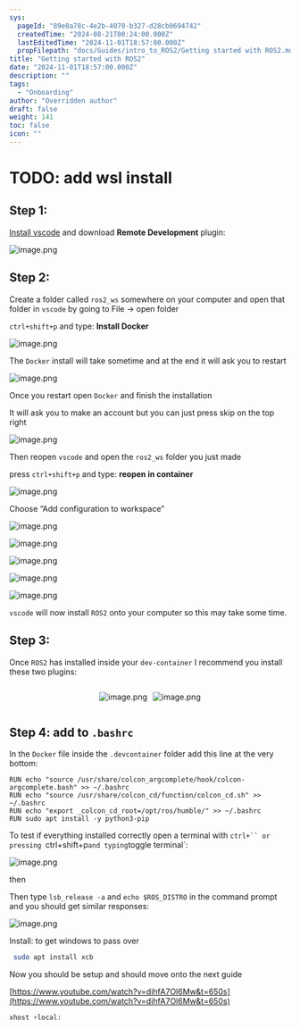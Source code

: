 ```yaml
---
sys:
  pageId: "89e0a78c-4e2b-4070-b327-d28cb0694742"
  createdTime: "2024-08-21T00:24:00.000Z"
  lastEditedTime: "2024-11-01T18:57:00.000Z"
  propFilepath: "docs/Guides/intro_to_ROS2/Getting started with ROS2.md"
title: "Getting started with ROS2"
date: "2024-11-01T18:57:00.000Z"
description: ""
tags:
  - "Onboarding"
author: "Overridden author"
draft: false
weight: 141
toc: false
icon: ""
---
```


# TODO: add wsl install

## Step 1:

[Install vscode](https://code.visualstudio.com/download) and download **Remote Development** plugin:

![image.png](https://prod-files-secure.s3.us-west-2.amazonaws.com/d518164a-d88e-44d1-a4ee-3adb3bd8bce0/efb52993-1881-4a40-b95e-6f020334f022/image.png?X-Amz-Algorithm=AWS4-HMAC-SHA256&X-Amz-Content-Sha256=UNSIGNED-PAYLOAD&X-Amz-Credential=ASIAZI2LB466V2P5AFY4%2F20250327%2Fus-west-2%2Fs3%2Faws4_request&X-Amz-Date=20250327T100850Z&X-Amz-Expires=3600&X-Amz-Security-Token=IQoJb3JpZ2luX2VjENr%2F%2F%2F%2F%2F%2F%2F%2F%2F%2FwEaCXVzLXdlc3QtMiJGMEQCIF97wv03u%2BAwWqhKMWbdu%2FJ9ybjFFqZgntGFD9SQtM6fAiBscqTSlVr%2BfinHpQ%2F9Ws%2BcLcqAwevZFOw7LHhIcxweCir%2FAwhDEAAaDDYzNzQyMzE4MzgwNSIMmo3B5WwU47%2BRTqsQKtwDfOdi3v18Fa1jf675Pk4qjIluxa%2B%2FrmCAkOnMn%2Bh2rLGElSYgr%2FjiyJmay7bgi8GyfFYfBeQNOJYwggsYN1kB79RTs0SOYiLJtx8vspdRSW21K00igNBHojUnqJKB99bvf1vwQMECtW7r0h3KbfvvUt8g9Fq0ZAuBDkWIDKQduvgG8EBSKCSaKdNQv0hxpZ5Y483jzt2HoaTVaqJmP58gXb4KQQx9kSVegArIy75RkbwwohBSAjJg1O%2F2YuVFPsHbGRiznjqcLSLATZWYDzS2lrk6L%2BuGBq0Z6VQE8q1JaQtcunccB0QnPYbaFa9o4Ba0EZpmv%2FMz2EWr10Wvp3DVlSy4QcX%2BUBcrEQh7t2MpT6ZrKpvaN3qhmLzsKd%2F%2FkejGAk11OQcClELi5GDPgENxY3UwYtvA4AfMu4ERdNmvILDaZYKZOZrYivtrz0ggqybjlc5Dk2Q2DpQUWe9bv5zElzgo9MsMjFuV2kG1RwX2IUXajU%2FKq7sM5mm4sIM9GyCkGZvWA0vIGABuERFoR3T9ElnpUcmqyZf9jbmtUVT%2Fv2VLqooPo8w1ftDcA7KvcByM0uZnidhb%2FQ62Hf5%2Bj%2B9Lq%2FIs7HJvv3vRVjX3BtEVKfgtxdSiqb1vNdiHXoow5L2UvwY6pgFeC1Wa0gIoHMdZ2YQbUb50tvg78UN8jNfFmIn0FNBu69KaKyZ53qC9LsN14BZyI41YckJXQom6NTDAgOOmJ6BpyCcRvzpgmDMOYXzssItPidmA%2B0McPEbK4%2FWt31U1oOUlmCxi3MsRV%2FEyVUmIcuA0O0B8OyYdVmrmCy906x2L0Abf1Z2%2By3d%2F%2Bch0bECOK9LOuL4VZ665l33X1iYA6UWhnTlI8k2v&X-Amz-Signature=8694e3704d5d6a83a4e690e93538b64a6cf13ca13eba4620a07771e43fccb028&X-Amz-SignedHeaders=host&x-id=GetObject)

## Step 2:

Create a folder called `ros2_ws` somewhere on your computer and open that folder in `vscode` by going to File → open folder 

`ctrl+shift+p` and type: **Install Docker**

![image.png](https://prod-files-secure.s3.us-west-2.amazonaws.com/d518164a-d88e-44d1-a4ee-3adb3bd8bce0/2269dc0e-1cd5-47ff-bceb-c04ad9b2eab0/image.png?X-Amz-Algorithm=AWS4-HMAC-SHA256&X-Amz-Content-Sha256=UNSIGNED-PAYLOAD&X-Amz-Credential=ASIAZI2LB466V2P5AFY4%2F20250327%2Fus-west-2%2Fs3%2Faws4_request&X-Amz-Date=20250327T100850Z&X-Amz-Expires=3600&X-Amz-Security-Token=IQoJb3JpZ2luX2VjENr%2F%2F%2F%2F%2F%2F%2F%2F%2F%2FwEaCXVzLXdlc3QtMiJGMEQCIF97wv03u%2BAwWqhKMWbdu%2FJ9ybjFFqZgntGFD9SQtM6fAiBscqTSlVr%2BfinHpQ%2F9Ws%2BcLcqAwevZFOw7LHhIcxweCir%2FAwhDEAAaDDYzNzQyMzE4MzgwNSIMmo3B5WwU47%2BRTqsQKtwDfOdi3v18Fa1jf675Pk4qjIluxa%2B%2FrmCAkOnMn%2Bh2rLGElSYgr%2FjiyJmay7bgi8GyfFYfBeQNOJYwggsYN1kB79RTs0SOYiLJtx8vspdRSW21K00igNBHojUnqJKB99bvf1vwQMECtW7r0h3KbfvvUt8g9Fq0ZAuBDkWIDKQduvgG8EBSKCSaKdNQv0hxpZ5Y483jzt2HoaTVaqJmP58gXb4KQQx9kSVegArIy75RkbwwohBSAjJg1O%2F2YuVFPsHbGRiznjqcLSLATZWYDzS2lrk6L%2BuGBq0Z6VQE8q1JaQtcunccB0QnPYbaFa9o4Ba0EZpmv%2FMz2EWr10Wvp3DVlSy4QcX%2BUBcrEQh7t2MpT6ZrKpvaN3qhmLzsKd%2F%2FkejGAk11OQcClELi5GDPgENxY3UwYtvA4AfMu4ERdNmvILDaZYKZOZrYivtrz0ggqybjlc5Dk2Q2DpQUWe9bv5zElzgo9MsMjFuV2kG1RwX2IUXajU%2FKq7sM5mm4sIM9GyCkGZvWA0vIGABuERFoR3T9ElnpUcmqyZf9jbmtUVT%2Fv2VLqooPo8w1ftDcA7KvcByM0uZnidhb%2FQ62Hf5%2Bj%2B9Lq%2FIs7HJvv3vRVjX3BtEVKfgtxdSiqb1vNdiHXoow5L2UvwY6pgFeC1Wa0gIoHMdZ2YQbUb50tvg78UN8jNfFmIn0FNBu69KaKyZ53qC9LsN14BZyI41YckJXQom6NTDAgOOmJ6BpyCcRvzpgmDMOYXzssItPidmA%2B0McPEbK4%2FWt31U1oOUlmCxi3MsRV%2FEyVUmIcuA0O0B8OyYdVmrmCy906x2L0Abf1Z2%2By3d%2F%2Bch0bECOK9LOuL4VZ665l33X1iYA6UWhnTlI8k2v&X-Amz-Signature=8839d114d61c9ef5c99ae4cf3da404de09c15bcdce451b759d22b7b87fb24b2a&X-Amz-SignedHeaders=host&x-id=GetObject)

The `Docker` install will take sometime and at the end it will ask you to restart

![image.png](https://prod-files-secure.s3.us-west-2.amazonaws.com/d518164a-d88e-44d1-a4ee-3adb3bd8bce0/ed233f78-be33-4b1f-b89c-9c346c0e961e/image.png?X-Amz-Algorithm=AWS4-HMAC-SHA256&X-Amz-Content-Sha256=UNSIGNED-PAYLOAD&X-Amz-Credential=ASIAZI2LB466V2P5AFY4%2F20250327%2Fus-west-2%2Fs3%2Faws4_request&X-Amz-Date=20250327T100850Z&X-Amz-Expires=3600&X-Amz-Security-Token=IQoJb3JpZ2luX2VjENr%2F%2F%2F%2F%2F%2F%2F%2F%2F%2FwEaCXVzLXdlc3QtMiJGMEQCIF97wv03u%2BAwWqhKMWbdu%2FJ9ybjFFqZgntGFD9SQtM6fAiBscqTSlVr%2BfinHpQ%2F9Ws%2BcLcqAwevZFOw7LHhIcxweCir%2FAwhDEAAaDDYzNzQyMzE4MzgwNSIMmo3B5WwU47%2BRTqsQKtwDfOdi3v18Fa1jf675Pk4qjIluxa%2B%2FrmCAkOnMn%2Bh2rLGElSYgr%2FjiyJmay7bgi8GyfFYfBeQNOJYwggsYN1kB79RTs0SOYiLJtx8vspdRSW21K00igNBHojUnqJKB99bvf1vwQMECtW7r0h3KbfvvUt8g9Fq0ZAuBDkWIDKQduvgG8EBSKCSaKdNQv0hxpZ5Y483jzt2HoaTVaqJmP58gXb4KQQx9kSVegArIy75RkbwwohBSAjJg1O%2F2YuVFPsHbGRiznjqcLSLATZWYDzS2lrk6L%2BuGBq0Z6VQE8q1JaQtcunccB0QnPYbaFa9o4Ba0EZpmv%2FMz2EWr10Wvp3DVlSy4QcX%2BUBcrEQh7t2MpT6ZrKpvaN3qhmLzsKd%2F%2FkejGAk11OQcClELi5GDPgENxY3UwYtvA4AfMu4ERdNmvILDaZYKZOZrYivtrz0ggqybjlc5Dk2Q2DpQUWe9bv5zElzgo9MsMjFuV2kG1RwX2IUXajU%2FKq7sM5mm4sIM9GyCkGZvWA0vIGABuERFoR3T9ElnpUcmqyZf9jbmtUVT%2Fv2VLqooPo8w1ftDcA7KvcByM0uZnidhb%2FQ62Hf5%2Bj%2B9Lq%2FIs7HJvv3vRVjX3BtEVKfgtxdSiqb1vNdiHXoow5L2UvwY6pgFeC1Wa0gIoHMdZ2YQbUb50tvg78UN8jNfFmIn0FNBu69KaKyZ53qC9LsN14BZyI41YckJXQom6NTDAgOOmJ6BpyCcRvzpgmDMOYXzssItPidmA%2B0McPEbK4%2FWt31U1oOUlmCxi3MsRV%2FEyVUmIcuA0O0B8OyYdVmrmCy906x2L0Abf1Z2%2By3d%2F%2Bch0bECOK9LOuL4VZ665l33X1iYA6UWhnTlI8k2v&X-Amz-Signature=ec64e2bb5dd57bbbb9f0bec65405a6bcf431f87b76fd51ed8aa926306bd28c54&X-Amz-SignedHeaders=host&x-id=GetObject)

Once you restart open `Docker` and finish the installation

It will ask you to make an account but you can just press skip on the top right

![image.png](https://prod-files-secure.s3.us-west-2.amazonaws.com/d518164a-d88e-44d1-a4ee-3adb3bd8bce0/21010ad9-1659-4fd9-9f59-9932a09b2a3d/image.png?X-Amz-Algorithm=AWS4-HMAC-SHA256&X-Amz-Content-Sha256=UNSIGNED-PAYLOAD&X-Amz-Credential=ASIAZI2LB466V2P5AFY4%2F20250327%2Fus-west-2%2Fs3%2Faws4_request&X-Amz-Date=20250327T100850Z&X-Amz-Expires=3600&X-Amz-Security-Token=IQoJb3JpZ2luX2VjENr%2F%2F%2F%2F%2F%2F%2F%2F%2F%2FwEaCXVzLXdlc3QtMiJGMEQCIF97wv03u%2BAwWqhKMWbdu%2FJ9ybjFFqZgntGFD9SQtM6fAiBscqTSlVr%2BfinHpQ%2F9Ws%2BcLcqAwevZFOw7LHhIcxweCir%2FAwhDEAAaDDYzNzQyMzE4MzgwNSIMmo3B5WwU47%2BRTqsQKtwDfOdi3v18Fa1jf675Pk4qjIluxa%2B%2FrmCAkOnMn%2Bh2rLGElSYgr%2FjiyJmay7bgi8GyfFYfBeQNOJYwggsYN1kB79RTs0SOYiLJtx8vspdRSW21K00igNBHojUnqJKB99bvf1vwQMECtW7r0h3KbfvvUt8g9Fq0ZAuBDkWIDKQduvgG8EBSKCSaKdNQv0hxpZ5Y483jzt2HoaTVaqJmP58gXb4KQQx9kSVegArIy75RkbwwohBSAjJg1O%2F2YuVFPsHbGRiznjqcLSLATZWYDzS2lrk6L%2BuGBq0Z6VQE8q1JaQtcunccB0QnPYbaFa9o4Ba0EZpmv%2FMz2EWr10Wvp3DVlSy4QcX%2BUBcrEQh7t2MpT6ZrKpvaN3qhmLzsKd%2F%2FkejGAk11OQcClELi5GDPgENxY3UwYtvA4AfMu4ERdNmvILDaZYKZOZrYivtrz0ggqybjlc5Dk2Q2DpQUWe9bv5zElzgo9MsMjFuV2kG1RwX2IUXajU%2FKq7sM5mm4sIM9GyCkGZvWA0vIGABuERFoR3T9ElnpUcmqyZf9jbmtUVT%2Fv2VLqooPo8w1ftDcA7KvcByM0uZnidhb%2FQ62Hf5%2Bj%2B9Lq%2FIs7HJvv3vRVjX3BtEVKfgtxdSiqb1vNdiHXoow5L2UvwY6pgFeC1Wa0gIoHMdZ2YQbUb50tvg78UN8jNfFmIn0FNBu69KaKyZ53qC9LsN14BZyI41YckJXQom6NTDAgOOmJ6BpyCcRvzpgmDMOYXzssItPidmA%2B0McPEbK4%2FWt31U1oOUlmCxi3MsRV%2FEyVUmIcuA0O0B8OyYdVmrmCy906x2L0Abf1Z2%2By3d%2F%2Bch0bECOK9LOuL4VZ665l33X1iYA6UWhnTlI8k2v&X-Amz-Signature=c8d8d0a9aeae6ee7abf38d692cb2dc7da1229cc824a8129a3868f0b1c93c3e89&X-Amz-SignedHeaders=host&x-id=GetObject)

Then reopen `vscode` and open the `ros2_ws` folder you just made

press `ctrl+shift+p` and type: **reopen in container**

![image.png](https://prod-files-secure.s3.us-west-2.amazonaws.com/d518164a-d88e-44d1-a4ee-3adb3bd8bce0/4e93b8c2-41ad-488c-8095-c74205196118/image.png?X-Amz-Algorithm=AWS4-HMAC-SHA256&X-Amz-Content-Sha256=UNSIGNED-PAYLOAD&X-Amz-Credential=ASIAZI2LB466V2P5AFY4%2F20250327%2Fus-west-2%2Fs3%2Faws4_request&X-Amz-Date=20250327T100850Z&X-Amz-Expires=3600&X-Amz-Security-Token=IQoJb3JpZ2luX2VjENr%2F%2F%2F%2F%2F%2F%2F%2F%2F%2FwEaCXVzLXdlc3QtMiJGMEQCIF97wv03u%2BAwWqhKMWbdu%2FJ9ybjFFqZgntGFD9SQtM6fAiBscqTSlVr%2BfinHpQ%2F9Ws%2BcLcqAwevZFOw7LHhIcxweCir%2FAwhDEAAaDDYzNzQyMzE4MzgwNSIMmo3B5WwU47%2BRTqsQKtwDfOdi3v18Fa1jf675Pk4qjIluxa%2B%2FrmCAkOnMn%2Bh2rLGElSYgr%2FjiyJmay7bgi8GyfFYfBeQNOJYwggsYN1kB79RTs0SOYiLJtx8vspdRSW21K00igNBHojUnqJKB99bvf1vwQMECtW7r0h3KbfvvUt8g9Fq0ZAuBDkWIDKQduvgG8EBSKCSaKdNQv0hxpZ5Y483jzt2HoaTVaqJmP58gXb4KQQx9kSVegArIy75RkbwwohBSAjJg1O%2F2YuVFPsHbGRiznjqcLSLATZWYDzS2lrk6L%2BuGBq0Z6VQE8q1JaQtcunccB0QnPYbaFa9o4Ba0EZpmv%2FMz2EWr10Wvp3DVlSy4QcX%2BUBcrEQh7t2MpT6ZrKpvaN3qhmLzsKd%2F%2FkejGAk11OQcClELi5GDPgENxY3UwYtvA4AfMu4ERdNmvILDaZYKZOZrYivtrz0ggqybjlc5Dk2Q2DpQUWe9bv5zElzgo9MsMjFuV2kG1RwX2IUXajU%2FKq7sM5mm4sIM9GyCkGZvWA0vIGABuERFoR3T9ElnpUcmqyZf9jbmtUVT%2Fv2VLqooPo8w1ftDcA7KvcByM0uZnidhb%2FQ62Hf5%2Bj%2B9Lq%2FIs7HJvv3vRVjX3BtEVKfgtxdSiqb1vNdiHXoow5L2UvwY6pgFeC1Wa0gIoHMdZ2YQbUb50tvg78UN8jNfFmIn0FNBu69KaKyZ53qC9LsN14BZyI41YckJXQom6NTDAgOOmJ6BpyCcRvzpgmDMOYXzssItPidmA%2B0McPEbK4%2FWt31U1oOUlmCxi3MsRV%2FEyVUmIcuA0O0B8OyYdVmrmCy906x2L0Abf1Z2%2By3d%2F%2Bch0bECOK9LOuL4VZ665l33X1iYA6UWhnTlI8k2v&X-Amz-Signature=10e15c2b188cee84069a718e6737bb073dc753d63b13676b0470131685087815&X-Amz-SignedHeaders=host&x-id=GetObject)

Choose “Add configuration to workspace”

![image.png](https://prod-files-secure.s3.us-west-2.amazonaws.com/d518164a-d88e-44d1-a4ee-3adb3bd8bce0/9560b282-5060-4989-ba37-97e7b2c22476/image.png?X-Amz-Algorithm=AWS4-HMAC-SHA256&X-Amz-Content-Sha256=UNSIGNED-PAYLOAD&X-Amz-Credential=ASIAZI2LB466V2P5AFY4%2F20250327%2Fus-west-2%2Fs3%2Faws4_request&X-Amz-Date=20250327T100850Z&X-Amz-Expires=3600&X-Amz-Security-Token=IQoJb3JpZ2luX2VjENr%2F%2F%2F%2F%2F%2F%2F%2F%2F%2FwEaCXVzLXdlc3QtMiJGMEQCIF97wv03u%2BAwWqhKMWbdu%2FJ9ybjFFqZgntGFD9SQtM6fAiBscqTSlVr%2BfinHpQ%2F9Ws%2BcLcqAwevZFOw7LHhIcxweCir%2FAwhDEAAaDDYzNzQyMzE4MzgwNSIMmo3B5WwU47%2BRTqsQKtwDfOdi3v18Fa1jf675Pk4qjIluxa%2B%2FrmCAkOnMn%2Bh2rLGElSYgr%2FjiyJmay7bgi8GyfFYfBeQNOJYwggsYN1kB79RTs0SOYiLJtx8vspdRSW21K00igNBHojUnqJKB99bvf1vwQMECtW7r0h3KbfvvUt8g9Fq0ZAuBDkWIDKQduvgG8EBSKCSaKdNQv0hxpZ5Y483jzt2HoaTVaqJmP58gXb4KQQx9kSVegArIy75RkbwwohBSAjJg1O%2F2YuVFPsHbGRiznjqcLSLATZWYDzS2lrk6L%2BuGBq0Z6VQE8q1JaQtcunccB0QnPYbaFa9o4Ba0EZpmv%2FMz2EWr10Wvp3DVlSy4QcX%2BUBcrEQh7t2MpT6ZrKpvaN3qhmLzsKd%2F%2FkejGAk11OQcClELi5GDPgENxY3UwYtvA4AfMu4ERdNmvILDaZYKZOZrYivtrz0ggqybjlc5Dk2Q2DpQUWe9bv5zElzgo9MsMjFuV2kG1RwX2IUXajU%2FKq7sM5mm4sIM9GyCkGZvWA0vIGABuERFoR3T9ElnpUcmqyZf9jbmtUVT%2Fv2VLqooPo8w1ftDcA7KvcByM0uZnidhb%2FQ62Hf5%2Bj%2B9Lq%2FIs7HJvv3vRVjX3BtEVKfgtxdSiqb1vNdiHXoow5L2UvwY6pgFeC1Wa0gIoHMdZ2YQbUb50tvg78UN8jNfFmIn0FNBu69KaKyZ53qC9LsN14BZyI41YckJXQom6NTDAgOOmJ6BpyCcRvzpgmDMOYXzssItPidmA%2B0McPEbK4%2FWt31U1oOUlmCxi3MsRV%2FEyVUmIcuA0O0B8OyYdVmrmCy906x2L0Abf1Z2%2By3d%2F%2Bch0bECOK9LOuL4VZ665l33X1iYA6UWhnTlI8k2v&X-Amz-Signature=12eaa1f8d3d36b69f89734e4069005db17565f6f105cb25d364e1a94ea2cb219&X-Amz-SignedHeaders=host&x-id=GetObject)

![image.png](https://prod-files-secure.s3.us-west-2.amazonaws.com/d518164a-d88e-44d1-a4ee-3adb3bd8bce0/2ee63f81-886b-48e8-a553-dc6e5eac99e4/image.png?X-Amz-Algorithm=AWS4-HMAC-SHA256&X-Amz-Content-Sha256=UNSIGNED-PAYLOAD&X-Amz-Credential=ASIAZI2LB466V2P5AFY4%2F20250327%2Fus-west-2%2Fs3%2Faws4_request&X-Amz-Date=20250327T100850Z&X-Amz-Expires=3600&X-Amz-Security-Token=IQoJb3JpZ2luX2VjENr%2F%2F%2F%2F%2F%2F%2F%2F%2F%2FwEaCXVzLXdlc3QtMiJGMEQCIF97wv03u%2BAwWqhKMWbdu%2FJ9ybjFFqZgntGFD9SQtM6fAiBscqTSlVr%2BfinHpQ%2F9Ws%2BcLcqAwevZFOw7LHhIcxweCir%2FAwhDEAAaDDYzNzQyMzE4MzgwNSIMmo3B5WwU47%2BRTqsQKtwDfOdi3v18Fa1jf675Pk4qjIluxa%2B%2FrmCAkOnMn%2Bh2rLGElSYgr%2FjiyJmay7bgi8GyfFYfBeQNOJYwggsYN1kB79RTs0SOYiLJtx8vspdRSW21K00igNBHojUnqJKB99bvf1vwQMECtW7r0h3KbfvvUt8g9Fq0ZAuBDkWIDKQduvgG8EBSKCSaKdNQv0hxpZ5Y483jzt2HoaTVaqJmP58gXb4KQQx9kSVegArIy75RkbwwohBSAjJg1O%2F2YuVFPsHbGRiznjqcLSLATZWYDzS2lrk6L%2BuGBq0Z6VQE8q1JaQtcunccB0QnPYbaFa9o4Ba0EZpmv%2FMz2EWr10Wvp3DVlSy4QcX%2BUBcrEQh7t2MpT6ZrKpvaN3qhmLzsKd%2F%2FkejGAk11OQcClELi5GDPgENxY3UwYtvA4AfMu4ERdNmvILDaZYKZOZrYivtrz0ggqybjlc5Dk2Q2DpQUWe9bv5zElzgo9MsMjFuV2kG1RwX2IUXajU%2FKq7sM5mm4sIM9GyCkGZvWA0vIGABuERFoR3T9ElnpUcmqyZf9jbmtUVT%2Fv2VLqooPo8w1ftDcA7KvcByM0uZnidhb%2FQ62Hf5%2Bj%2B9Lq%2FIs7HJvv3vRVjX3BtEVKfgtxdSiqb1vNdiHXoow5L2UvwY6pgFeC1Wa0gIoHMdZ2YQbUb50tvg78UN8jNfFmIn0FNBu69KaKyZ53qC9LsN14BZyI41YckJXQom6NTDAgOOmJ6BpyCcRvzpgmDMOYXzssItPidmA%2B0McPEbK4%2FWt31U1oOUlmCxi3MsRV%2FEyVUmIcuA0O0B8OyYdVmrmCy906x2L0Abf1Z2%2By3d%2F%2Bch0bECOK9LOuL4VZ665l33X1iYA6UWhnTlI8k2v&X-Amz-Signature=dcf3735fb2404d5f7df96c0fa025fec7d70496b640eeb989f68e7a75580179cc&X-Amz-SignedHeaders=host&x-id=GetObject)

![image.png](https://prod-files-secure.s3.us-west-2.amazonaws.com/d518164a-d88e-44d1-a4ee-3adb3bd8bce0/ae1580b2-b048-407e-aed9-b584224a7a04/image.png?X-Amz-Algorithm=AWS4-HMAC-SHA256&X-Amz-Content-Sha256=UNSIGNED-PAYLOAD&X-Amz-Credential=ASIAZI2LB466V2P5AFY4%2F20250327%2Fus-west-2%2Fs3%2Faws4_request&X-Amz-Date=20250327T100850Z&X-Amz-Expires=3600&X-Amz-Security-Token=IQoJb3JpZ2luX2VjENr%2F%2F%2F%2F%2F%2F%2F%2F%2F%2FwEaCXVzLXdlc3QtMiJGMEQCIF97wv03u%2BAwWqhKMWbdu%2FJ9ybjFFqZgntGFD9SQtM6fAiBscqTSlVr%2BfinHpQ%2F9Ws%2BcLcqAwevZFOw7LHhIcxweCir%2FAwhDEAAaDDYzNzQyMzE4MzgwNSIMmo3B5WwU47%2BRTqsQKtwDfOdi3v18Fa1jf675Pk4qjIluxa%2B%2FrmCAkOnMn%2Bh2rLGElSYgr%2FjiyJmay7bgi8GyfFYfBeQNOJYwggsYN1kB79RTs0SOYiLJtx8vspdRSW21K00igNBHojUnqJKB99bvf1vwQMECtW7r0h3KbfvvUt8g9Fq0ZAuBDkWIDKQduvgG8EBSKCSaKdNQv0hxpZ5Y483jzt2HoaTVaqJmP58gXb4KQQx9kSVegArIy75RkbwwohBSAjJg1O%2F2YuVFPsHbGRiznjqcLSLATZWYDzS2lrk6L%2BuGBq0Z6VQE8q1JaQtcunccB0QnPYbaFa9o4Ba0EZpmv%2FMz2EWr10Wvp3DVlSy4QcX%2BUBcrEQh7t2MpT6ZrKpvaN3qhmLzsKd%2F%2FkejGAk11OQcClELi5GDPgENxY3UwYtvA4AfMu4ERdNmvILDaZYKZOZrYivtrz0ggqybjlc5Dk2Q2DpQUWe9bv5zElzgo9MsMjFuV2kG1RwX2IUXajU%2FKq7sM5mm4sIM9GyCkGZvWA0vIGABuERFoR3T9ElnpUcmqyZf9jbmtUVT%2Fv2VLqooPo8w1ftDcA7KvcByM0uZnidhb%2FQ62Hf5%2Bj%2B9Lq%2FIs7HJvv3vRVjX3BtEVKfgtxdSiqb1vNdiHXoow5L2UvwY6pgFeC1Wa0gIoHMdZ2YQbUb50tvg78UN8jNfFmIn0FNBu69KaKyZ53qC9LsN14BZyI41YckJXQom6NTDAgOOmJ6BpyCcRvzpgmDMOYXzssItPidmA%2B0McPEbK4%2FWt31U1oOUlmCxi3MsRV%2FEyVUmIcuA0O0B8OyYdVmrmCy906x2L0Abf1Z2%2By3d%2F%2Bch0bECOK9LOuL4VZ665l33X1iYA6UWhnTlI8k2v&X-Amz-Signature=e2a247d381f15ef30ab58698d212948e1c2d37424963565a3283d0c916e682c3&X-Amz-SignedHeaders=host&x-id=GetObject)

![image.png](https://prod-files-secure.s3.us-west-2.amazonaws.com/d518164a-d88e-44d1-a4ee-3adb3bd8bce0/53255b28-f75e-430f-b9e3-c0ac8577e42b/image.png?X-Amz-Algorithm=AWS4-HMAC-SHA256&X-Amz-Content-Sha256=UNSIGNED-PAYLOAD&X-Amz-Credential=ASIAZI2LB466V2P5AFY4%2F20250327%2Fus-west-2%2Fs3%2Faws4_request&X-Amz-Date=20250327T100850Z&X-Amz-Expires=3600&X-Amz-Security-Token=IQoJb3JpZ2luX2VjENr%2F%2F%2F%2F%2F%2F%2F%2F%2F%2FwEaCXVzLXdlc3QtMiJGMEQCIF97wv03u%2BAwWqhKMWbdu%2FJ9ybjFFqZgntGFD9SQtM6fAiBscqTSlVr%2BfinHpQ%2F9Ws%2BcLcqAwevZFOw7LHhIcxweCir%2FAwhDEAAaDDYzNzQyMzE4MzgwNSIMmo3B5WwU47%2BRTqsQKtwDfOdi3v18Fa1jf675Pk4qjIluxa%2B%2FrmCAkOnMn%2Bh2rLGElSYgr%2FjiyJmay7bgi8GyfFYfBeQNOJYwggsYN1kB79RTs0SOYiLJtx8vspdRSW21K00igNBHojUnqJKB99bvf1vwQMECtW7r0h3KbfvvUt8g9Fq0ZAuBDkWIDKQduvgG8EBSKCSaKdNQv0hxpZ5Y483jzt2HoaTVaqJmP58gXb4KQQx9kSVegArIy75RkbwwohBSAjJg1O%2F2YuVFPsHbGRiznjqcLSLATZWYDzS2lrk6L%2BuGBq0Z6VQE8q1JaQtcunccB0QnPYbaFa9o4Ba0EZpmv%2FMz2EWr10Wvp3DVlSy4QcX%2BUBcrEQh7t2MpT6ZrKpvaN3qhmLzsKd%2F%2FkejGAk11OQcClELi5GDPgENxY3UwYtvA4AfMu4ERdNmvILDaZYKZOZrYivtrz0ggqybjlc5Dk2Q2DpQUWe9bv5zElzgo9MsMjFuV2kG1RwX2IUXajU%2FKq7sM5mm4sIM9GyCkGZvWA0vIGABuERFoR3T9ElnpUcmqyZf9jbmtUVT%2Fv2VLqooPo8w1ftDcA7KvcByM0uZnidhb%2FQ62Hf5%2Bj%2B9Lq%2FIs7HJvv3vRVjX3BtEVKfgtxdSiqb1vNdiHXoow5L2UvwY6pgFeC1Wa0gIoHMdZ2YQbUb50tvg78UN8jNfFmIn0FNBu69KaKyZ53qC9LsN14BZyI41YckJXQom6NTDAgOOmJ6BpyCcRvzpgmDMOYXzssItPidmA%2B0McPEbK4%2FWt31U1oOUlmCxi3MsRV%2FEyVUmIcuA0O0B8OyYdVmrmCy906x2L0Abf1Z2%2By3d%2F%2Bch0bECOK9LOuL4VZ665l33X1iYA6UWhnTlI8k2v&X-Amz-Signature=e04b795284e5abaf2ae7c52f47f22a3ed78b50d0db0bb3883f308b9aee87e1bb&X-Amz-SignedHeaders=host&x-id=GetObject)

![image.png](https://prod-files-secure.s3.us-west-2.amazonaws.com/d518164a-d88e-44d1-a4ee-3adb3bd8bce0/7c562767-5af9-4ffb-97d1-327bcdf4ee00/image.png?X-Amz-Algorithm=AWS4-HMAC-SHA256&X-Amz-Content-Sha256=UNSIGNED-PAYLOAD&X-Amz-Credential=ASIAZI2LB466V2P5AFY4%2F20250327%2Fus-west-2%2Fs3%2Faws4_request&X-Amz-Date=20250327T100850Z&X-Amz-Expires=3600&X-Amz-Security-Token=IQoJb3JpZ2luX2VjENr%2F%2F%2F%2F%2F%2F%2F%2F%2F%2FwEaCXVzLXdlc3QtMiJGMEQCIF97wv03u%2BAwWqhKMWbdu%2FJ9ybjFFqZgntGFD9SQtM6fAiBscqTSlVr%2BfinHpQ%2F9Ws%2BcLcqAwevZFOw7LHhIcxweCir%2FAwhDEAAaDDYzNzQyMzE4MzgwNSIMmo3B5WwU47%2BRTqsQKtwDfOdi3v18Fa1jf675Pk4qjIluxa%2B%2FrmCAkOnMn%2Bh2rLGElSYgr%2FjiyJmay7bgi8GyfFYfBeQNOJYwggsYN1kB79RTs0SOYiLJtx8vspdRSW21K00igNBHojUnqJKB99bvf1vwQMECtW7r0h3KbfvvUt8g9Fq0ZAuBDkWIDKQduvgG8EBSKCSaKdNQv0hxpZ5Y483jzt2HoaTVaqJmP58gXb4KQQx9kSVegArIy75RkbwwohBSAjJg1O%2F2YuVFPsHbGRiznjqcLSLATZWYDzS2lrk6L%2BuGBq0Z6VQE8q1JaQtcunccB0QnPYbaFa9o4Ba0EZpmv%2FMz2EWr10Wvp3DVlSy4QcX%2BUBcrEQh7t2MpT6ZrKpvaN3qhmLzsKd%2F%2FkejGAk11OQcClELi5GDPgENxY3UwYtvA4AfMu4ERdNmvILDaZYKZOZrYivtrz0ggqybjlc5Dk2Q2DpQUWe9bv5zElzgo9MsMjFuV2kG1RwX2IUXajU%2FKq7sM5mm4sIM9GyCkGZvWA0vIGABuERFoR3T9ElnpUcmqyZf9jbmtUVT%2Fv2VLqooPo8w1ftDcA7KvcByM0uZnidhb%2FQ62Hf5%2Bj%2B9Lq%2FIs7HJvv3vRVjX3BtEVKfgtxdSiqb1vNdiHXoow5L2UvwY6pgFeC1Wa0gIoHMdZ2YQbUb50tvg78UN8jNfFmIn0FNBu69KaKyZ53qC9LsN14BZyI41YckJXQom6NTDAgOOmJ6BpyCcRvzpgmDMOYXzssItPidmA%2B0McPEbK4%2FWt31U1oOUlmCxi3MsRV%2FEyVUmIcuA0O0B8OyYdVmrmCy906x2L0Abf1Z2%2By3d%2F%2Bch0bECOK9LOuL4VZ665l33X1iYA6UWhnTlI8k2v&X-Amz-Signature=bc2ff8a65da712e3f181291ae7611ab14c7edb8764193ea1155b57811a0182f8&X-Amz-SignedHeaders=host&x-id=GetObject)

`vscode` will now install `ROS2` onto your computer so this may take some time.

## Step 3:

Once `ROS2` has installed inside your `dev-container` I recommend you install these two plugins:

<div style="display: flex;flex-direction: row; column-gap:10px; max-width: 630px;justify-content: center;">
<div>

![image.png](https://prod-files-secure.s3.us-west-2.amazonaws.com/d518164a-d88e-44d1-a4ee-3adb3bd8bce0/3fc3d550-5a54-4ba1-ba6b-faa01cdb7369/image.png?X-Amz-Algorithm=AWS4-HMAC-SHA256&X-Amz-Content-Sha256=UNSIGNED-PAYLOAD&X-Amz-Credential=ASIAZI2LB4667RI2TA7Y%2F20250327%2Fus-west-2%2Fs3%2Faws4_request&X-Amz-Date=20250327T100851Z&X-Amz-Expires=3600&X-Amz-Security-Token=IQoJb3JpZ2luX2VjENr%2F%2F%2F%2F%2F%2F%2F%2F%2F%2FwEaCXVzLXdlc3QtMiJHMEUCIGKj7F5ZePu1ibI8yHnXhyUMACm8Il4foQOduaZMrqmlAiEA8IiZLnHYEqr4Ging%2FDxK0ZKoiOth3yazvHIdlOrVy5kq%2FwMIQxAAGgw2Mzc0MjMxODM4MDUiDGc18hgjAxS%2F2yoAdSrcA%2Fzdq9IlEiYvTqn1UvJLFhZDN57Ai%2FY9CFLqbCqwb%2FXIK6WzpFFbthtlO%2B6jMmS%2FCD%2B31LqPm21FO31Frghg60pDDmmimQ%2B%2BgZ9tc7BHjIfOeShBHtz2aIDaz%2B5jO2O6txaghsYAfM4U%2BZM%2BIPdNmsw6iF4ytw6ElBE3nNCgMUHi2hUY7iXEvxjiEJzWSLBhlEhDNilZjCCc%2FYNEu4PPzBUzo3lZgDeyPBh%2BD8FpzEjeDBXUE8tK9QIMjKajAGS8xLjeNmhiFyx10ss2qsemU6um8KbyYsqTjEKe4IH%2FmBXoESxVTQOw1FnS0UpZoCiWrLEf556GRxm0PWi5f8Lc6D7Sf%2BKczxc1O96b9D3%2FRr%2Fhx1w7DMD5YVoMuMZD6YDZ059dJa05dmlzpnqM%2BN3ocL8a%2BoIwMJhNMJWC41%2BNRGRIHYnH5e0hp9bpDEtQSy1%2BpnL2BmnQJX2VtJrLAFjNpa1KyBOaXwtkh6p41yPDAY%2FTQYJ0AK0agZ4Dwyr%2FKjEtrVJB7BJSrKsCbnES7gaIlVHRaxx6mDd0%2F9HVw85RVJjJ%2FPv5HYt2Dx9sS9GJ0cayCd9kiApuSONUqFPyJhdNjC%2BASGeQ271OOFwHJMS28ZICKiV8%2FvlBSgKJQldrMPe%2BlL8GOqUBzY02%2FMImdNEJnQkvFfxQT%2BVwXPDuNmRRxDId0ut2PqqPwujc8oDBzIISAzHR1VX4aEvMojIQa%2ByZFMFwNCYp0ediYv3%2Fai0W98dgq5I%2B1qCvnXwAyOrV78VZM4M6ReuiOCnoEisj0cNyM2jMDu9TNNsqQLlHORKE9z7%2BSF72lAMV6jIykl5VDXGdylx4nQkh0ozyMejq5fSDeDO5dHL63WXiCJOA&X-Amz-Signature=e5dcf9d9863e6a232e81109810bd8826419274136642e60ebb3b259cd02f4e13&X-Amz-SignedHeaders=host&x-id=GetObject)

</div>
<div>

![image.png](https://prod-files-secure.s3.us-west-2.amazonaws.com/d518164a-d88e-44d1-a4ee-3adb3bd8bce0/d994cc66-13c2-4093-a5a3-f84cf4601a82/image.png?X-Amz-Algorithm=AWS4-HMAC-SHA256&X-Amz-Content-Sha256=UNSIGNED-PAYLOAD&X-Amz-Credential=ASIAZI2LB4665XI2SQ33%2F20250327%2Fus-west-2%2Fs3%2Faws4_request&X-Amz-Date=20250327T100851Z&X-Amz-Expires=3600&X-Amz-Security-Token=IQoJb3JpZ2luX2VjENr%2F%2F%2F%2F%2F%2F%2F%2F%2F%2FwEaCXVzLXdlc3QtMiJGMEQCIGve8QBgjcZMbMfdeWsC4XrID5qn1N9hPCQrgjTtgPBuAiAmJ0YuZ7slirpGxjr%2FdCetvvVIdoBku8a8oPIddTP7DSr%2FAwhDEAAaDDYzNzQyMzE4MzgwNSIMNJYfQId4kFME%2FmKbKtwDO4mXi7Q8RKVbKfPW%2BqVY3hHDBflKfX8oqZFtCCTmYpXl6xaIRZ2GjjlNSHyd4jmxYVAQLe2pvPWLPdZFe9nfBXh7t%2Fy1yAs3bVBRzN31vGc%2BIFOdL6rDbd4%2BJG933hjAkO8tvcmuzfDtZ5pM8bVrPDVt9snSqA91N4AqnrtIVFlMqyI4L1wA7CenCPizL9eZ146YPv1IowPgKMXjFikxKokefZvL%2F4QeVOZDuoAEhyJ8uZOdZCfwmPFws5ITV%2BvKkYX6aqfRpCYj8%2BjRDPUA1oG7riu9tu5FFK6zrx4M0%2FtIAZ4WEKneaGZGR9mZbA%2B9kwvFIHaCuZ16Olsa%2FkRj4R6pugiRrpFjXddWYdAJTuUepgiqoU9qt0mQHgWP4xjpQLHBHEhEC959%2BBwm7Xdo%2B34uGmCwUzPnqlO3Be%2Bpugk%2BZufZn%2FHFRKi6uD%2Fgn%2FuO%2BGco5pHCA2XX103W3ajbYjYlyLLJGNREDnJDeXyZ3JYmzUycNqGRvbzAsSWV7Rt84XpSaSMiiLyfMZ1oSow0NJuIvJoX2%2Fh9OYH7F2sRXEtfm9cFOLc%2FlZHhCTi681E%2FM1DkWbSrB4RrTGjWQ9lI4cRpIfAVrWuRK0c%2BQ4VyxFB%2FAHH%2BJC%2BvFKQFe3Qw976UvwY6pgGh4dD9D%2BJmCGyTZ4xLmO9o5k95LIOQx3PIhW76kGJxtZbZYCUoRUCglrwZIN1lJwpDw8%2B77Zh6qAgBJpy%2FGio3R%2BYbY2q5%2BcWF9DOZCdX%2BoS2z3ZiGaWaCJ5GvK4DsKOJ34rmkFu6iX27lrWdrG9IWgL%2F45x%2B%2BJKCGHDDVnGo1JlPQuBba5tsVB02olIipVdU%2BP1oFT9wzbLUs74uQjS7jgSeTUjo7&X-Amz-Signature=4beecfa2b9003088d01762bdcb76a02cfe57c36ff50fc034f1ca66b24a5d3e70&X-Amz-SignedHeaders=host&x-id=GetObject)

</div>
</div>

## Step 4: add to `.bashrc`

In the `Docker` file inside the `.devcontainer` folder add this line at the very bottom: 

```docker
RUN echo "source /usr/share/colcon_argcomplete/hook/colcon-argcomplete.bash" >> ~/.bashrc
RUN echo "source /usr/share/colcon_cd/function/colcon_cd.sh" >> ~/.bashrc
RUN echo "export _colcon_cd_root=/opt/ros/humble/" >> ~/.bashrc
RUN sudo apt install -y python3-pip 
```

To test if everything installed correctly open a terminal with `ctrl+`` or pressing `ctrl+shift+p` and typing `toggle terminal`:

![image.png](https://prod-files-secure.s3.us-west-2.amazonaws.com/d518164a-d88e-44d1-a4ee-3adb3bd8bce0/6a4943d8-b04e-4c02-9a58-775f3384d1a5/image.png?X-Amz-Algorithm=AWS4-HMAC-SHA256&X-Amz-Content-Sha256=UNSIGNED-PAYLOAD&X-Amz-Credential=ASIAZI2LB466V2P5AFY4%2F20250327%2Fus-west-2%2Fs3%2Faws4_request&X-Amz-Date=20250327T100850Z&X-Amz-Expires=3600&X-Amz-Security-Token=IQoJb3JpZ2luX2VjENr%2F%2F%2F%2F%2F%2F%2F%2F%2F%2FwEaCXVzLXdlc3QtMiJGMEQCIF97wv03u%2BAwWqhKMWbdu%2FJ9ybjFFqZgntGFD9SQtM6fAiBscqTSlVr%2BfinHpQ%2F9Ws%2BcLcqAwevZFOw7LHhIcxweCir%2FAwhDEAAaDDYzNzQyMzE4MzgwNSIMmo3B5WwU47%2BRTqsQKtwDfOdi3v18Fa1jf675Pk4qjIluxa%2B%2FrmCAkOnMn%2Bh2rLGElSYgr%2FjiyJmay7bgi8GyfFYfBeQNOJYwggsYN1kB79RTs0SOYiLJtx8vspdRSW21K00igNBHojUnqJKB99bvf1vwQMECtW7r0h3KbfvvUt8g9Fq0ZAuBDkWIDKQduvgG8EBSKCSaKdNQv0hxpZ5Y483jzt2HoaTVaqJmP58gXb4KQQx9kSVegArIy75RkbwwohBSAjJg1O%2F2YuVFPsHbGRiznjqcLSLATZWYDzS2lrk6L%2BuGBq0Z6VQE8q1JaQtcunccB0QnPYbaFa9o4Ba0EZpmv%2FMz2EWr10Wvp3DVlSy4QcX%2BUBcrEQh7t2MpT6ZrKpvaN3qhmLzsKd%2F%2FkejGAk11OQcClELi5GDPgENxY3UwYtvA4AfMu4ERdNmvILDaZYKZOZrYivtrz0ggqybjlc5Dk2Q2DpQUWe9bv5zElzgo9MsMjFuV2kG1RwX2IUXajU%2FKq7sM5mm4sIM9GyCkGZvWA0vIGABuERFoR3T9ElnpUcmqyZf9jbmtUVT%2Fv2VLqooPo8w1ftDcA7KvcByM0uZnidhb%2FQ62Hf5%2Bj%2B9Lq%2FIs7HJvv3vRVjX3BtEVKfgtxdSiqb1vNdiHXoow5L2UvwY6pgFeC1Wa0gIoHMdZ2YQbUb50tvg78UN8jNfFmIn0FNBu69KaKyZ53qC9LsN14BZyI41YckJXQom6NTDAgOOmJ6BpyCcRvzpgmDMOYXzssItPidmA%2B0McPEbK4%2FWt31U1oOUlmCxi3MsRV%2FEyVUmIcuA0O0B8OyYdVmrmCy906x2L0Abf1Z2%2By3d%2F%2Bch0bECOK9LOuL4VZ665l33X1iYA6UWhnTlI8k2v&X-Amz-Signature=a7adc2db02c5c8c5960e6f1ec0f1ded858833026be45865d4d5f3f5d9937ef33&X-Amz-SignedHeaders=host&x-id=GetObject)

then 

Then type `lsb_release -a` and `echo $ROS_DISTRO` in the command prompt and you should get similar responses:

![image.png](https://prod-files-secure.s3.us-west-2.amazonaws.com/d518164a-d88e-44d1-a4ee-3adb3bd8bce0/3e635dec-a805-4e85-8b9e-d000e5b71a4e/image.png?X-Amz-Algorithm=AWS4-HMAC-SHA256&X-Amz-Content-Sha256=UNSIGNED-PAYLOAD&X-Amz-Credential=ASIAZI2LB466V2P5AFY4%2F20250327%2Fus-west-2%2Fs3%2Faws4_request&X-Amz-Date=20250327T100850Z&X-Amz-Expires=3600&X-Amz-Security-Token=IQoJb3JpZ2luX2VjENr%2F%2F%2F%2F%2F%2F%2F%2F%2F%2FwEaCXVzLXdlc3QtMiJGMEQCIF97wv03u%2BAwWqhKMWbdu%2FJ9ybjFFqZgntGFD9SQtM6fAiBscqTSlVr%2BfinHpQ%2F9Ws%2BcLcqAwevZFOw7LHhIcxweCir%2FAwhDEAAaDDYzNzQyMzE4MzgwNSIMmo3B5WwU47%2BRTqsQKtwDfOdi3v18Fa1jf675Pk4qjIluxa%2B%2FrmCAkOnMn%2Bh2rLGElSYgr%2FjiyJmay7bgi8GyfFYfBeQNOJYwggsYN1kB79RTs0SOYiLJtx8vspdRSW21K00igNBHojUnqJKB99bvf1vwQMECtW7r0h3KbfvvUt8g9Fq0ZAuBDkWIDKQduvgG8EBSKCSaKdNQv0hxpZ5Y483jzt2HoaTVaqJmP58gXb4KQQx9kSVegArIy75RkbwwohBSAjJg1O%2F2YuVFPsHbGRiznjqcLSLATZWYDzS2lrk6L%2BuGBq0Z6VQE8q1JaQtcunccB0QnPYbaFa9o4Ba0EZpmv%2FMz2EWr10Wvp3DVlSy4QcX%2BUBcrEQh7t2MpT6ZrKpvaN3qhmLzsKd%2F%2FkejGAk11OQcClELi5GDPgENxY3UwYtvA4AfMu4ERdNmvILDaZYKZOZrYivtrz0ggqybjlc5Dk2Q2DpQUWe9bv5zElzgo9MsMjFuV2kG1RwX2IUXajU%2FKq7sM5mm4sIM9GyCkGZvWA0vIGABuERFoR3T9ElnpUcmqyZf9jbmtUVT%2Fv2VLqooPo8w1ftDcA7KvcByM0uZnidhb%2FQ62Hf5%2Bj%2B9Lq%2FIs7HJvv3vRVjX3BtEVKfgtxdSiqb1vNdiHXoow5L2UvwY6pgFeC1Wa0gIoHMdZ2YQbUb50tvg78UN8jNfFmIn0FNBu69KaKyZ53qC9LsN14BZyI41YckJXQom6NTDAgOOmJ6BpyCcRvzpgmDMOYXzssItPidmA%2B0McPEbK4%2FWt31U1oOUlmCxi3MsRV%2FEyVUmIcuA0O0B8OyYdVmrmCy906x2L0Abf1Z2%2By3d%2F%2Bch0bECOK9LOuL4VZ665l33X1iYA6UWhnTlI8k2v&X-Amz-Signature=562eef00d0ea8a3480f3cdbb9cb0526dbf0d32e63949e13aab60cb451bdca6e2&X-Amz-SignedHeaders=host&x-id=GetObject)

Install:  to get windows to pass over

```bash
 sudo apt install xcb
```

Now you should be setup and should move onto the next guide 

[https://www.youtube.com/watch?v=dihfA7Ol6Mw&t=650s](https://www.youtube.com/watch?v=dihfA7Ol6Mw&t=650s)

```python
xhost +local:
```
